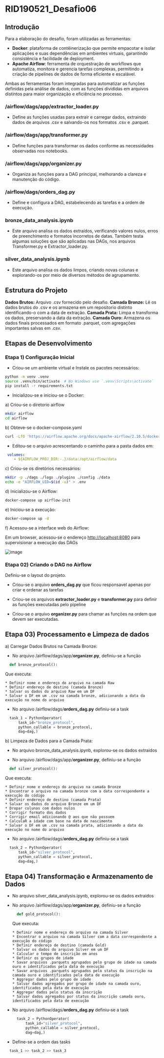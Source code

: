 # RID190521_Desafio06

## Introdução

Para a elaboração do desafio, foram utilizadas as ferramentas:
 - **Docker**: plataforma de contêinerização que permite empacotar e isolar aplicações e suas dependências em ambientes virtuais, garantindo consistência e facilidade de deployment. 
 - **Apache Airflow**: ferramenta de orquestração de workflows que automatiza, monitora e gerencia tarefas complexas, permitindo a criação de pipelines de dados de forma eficiente e escalável.

Ambas as ferramentas foram integradas para automatizar as funções definidas pela análise de dados, com as funções divididas em arquivos distintos para maior organização e eficiência no processo.
   
  ### /airflow/dags/app/**extractor_loader.py**
  - Define as funções usadas para extrair e carregar dados, extraindo dados de arquivos .csv e salvando-os nos formatos .csv e .parquet.
  
  
  ### /airflow/dags/app/**transformer.py**
   - Define funções para transformar os dados conforme as necessidades observadas nos notebooks.

  
  ### /airflow/dags/app/**organizer.py**
   - Organiza as funções para a DAG principal, melhorando a clareza e manutenção do código.

  
  ### /airflow/dags/**orders_dag.py**
   - Define e configura a DAG, estabelecendo as tarefas e a ordem de execução.

  
  ### bronze_data_analysis.ipynb
   - Este arquivo analisa os dados extraídos, verificando valores nulos, erros de preenchimento e formatos incorretos de datas. Também testa algumas soluções que são aplicadas nas DAGs, nos arquivos Transformer.py e Extractor_loader.py.
 
  
  ###  silver_data_analysis.ipynb
   - Este arquivo analisa os dados limpos, criando novas colunas e explorando-os por meio de diversos métodos de agrupamento.


## Estrutura do Projeto

**Dados Brutos:** Arquivo .csv fornecido pelo desafio.
**Camada Bronze:** Lê os dados brutos do .csv e os armazena em um repositorio distinto identificando-o com a data de extração.
**Camada Prata:** Limpa e transforma os dados, preservando a data da extração.
**Camada Ouro:** Armazena os dados finais processados em formato .parquet, com agregações importantes salvas em .csv.


## Etapas de Desenvolvimento

### Etapa 1) Configuração Inicial


 - Criou-se um ambiente virtual e Instale os pacotes necessários:

```bash
python -m venv .venv
source .venv/bin/activate  # No Windows use `.venv\Scripts\activate`
pip install -r requirements.txt
```

 - Inicializou-se e iniciou-se o Docker:

a) Criou-se o diretorio airflow

```bash
mkdir airflow
cd airflow
```

b) Obteve-se o docker-compose.yaml

```bash
curl -LfO 'https://airflow.apache.org/docs/apache-airflow/2.10.5/docker-compose.yaml'
```
  - Editou-se o arquivo acrescentando o caminho para a pasta dados em:

```Yaml
 volumes:
    - ${AIRFLOW_PROJ_DIR:-.}/data:/opt/airflow/data
```

c) Criou-se os diretórios necessários:

```bash
mkdir -p ./dags ./logs ./plugins ./config ./data
echo -e "AIRFLOW_UID=$(id -u)" > .env
```

d) Inicializou-se o Airflow:

```bash
docker-compose up airflow-init
```

e) Iniciou-se a execução:

```bash
docker-compose up -d
```

f) Acessou-se a interface web do Airflow:

Em um browser, acessou-se o endereço <http://localhost:8080> para supervisionar a execução das DAGs

![image](https://github.com/user-attachments/assets/eeb72edd-ae7e-495c-afbd-e423f9ce7268)


### Etapa 02) Criando o DAG no Airflow

Definiu-se o layout do projeto.

 - Criou-se o arquivo **orders_dag.py** que ficou responsavel apenas por criar e ordenar as tarefas

 - Criou-se os arquivos  **extractor_loader.py** e **transformer.py** para definir as funções executadas pelo pipeline

 - Criou-se o arquivo **organizer.py** para chamar as funções na ordem que devem ser executadas.


## Etapa 03) Processamento e Limpeza de dados

  a) Carregar Dados Brutos na Camada Bronze:
  
   - No arquivo /airflow/dags/app/**organizer.py**, definiu-se a função 
  
  ```py     
    def bronze_protocol():
  ```
  
  Que executa:
   
    * Definir nome e endereço do arquivo na camada Raw
    * Definir endereço de destino (camada Bronze)
    * Salvar os dados do arquivo Raw em um DF
    * Salvar o DF em um .csv na camada bronze, adicionando a data da execução no nome do arquivo

   - No arquivo /airflow/dags/**orders_dag.py** definiu-se a task

  ```py 
    task_1 = PythonOperator(
        task_id="bronze_protocol",
        python_callable = bronze_protocol,
        dag=dag,)
  ```


  b) Limpeza de Dados para a Camada Prata:

  - No arquivo bronze_data_analysis.ipynb, explorou-se os dados extraidos
    
  - No arquivo /airflow/dags/app/**organizer.py**, definiu-se a função 

  ```py     
    def silver_protocol():
  ```
 Que executa:
   
    * Definir nome e endereço do arquivo na camada Bronze
    * Encontrar o arquivo na camada bronze com a data correspondente a execução do código
    * Definir endereço de destino (camada Prata)
    * Salvar os dados do arquivo Bronze em um DF
    * Dropar colunas com dados nulos
    * Corrigir formato dos dados
    * Corrigir email adicionando @ aos que não possuem
    * CalculaR a idade com base na data de nascimento
    * Salvar o DF em um .csv na camada prata, adicionando a data da execução no nome do arquivo



  - No arquivo /airflow/dags/**orders_dag.py** definiu-se a task

  ```py 
    task_2 = PythonOperator(
        task_id="silver_protocol",
        python_callable = silver_protocol,
        dag=dag,)
  ```


## Etapa 04) Transformação e Armazenamento de Dados

- No arquivo silver_data_analysis.ipynb, explorou-se os dados extraidos
    
- No arquivo /airflow/dags/app/**organizer.py**, definiu-se a função 

  ```py     
    def gold_protocol():
  ```
  Que executa:

      * Definir nome e endereço do arquivo na camada Silver
      * Encontrar o arquivo na camada Silver com a data correspondente a execução do código
      * Definir endereço de destino (camada Gold)
      * Salvar os dados do arquivo Silver em um DF
      * Calcular o tempo de inscrição em anos
      * Definir os grupos de idade
      * Savar arquivos .parquets agrupados pelo grupo de idade na camada ouro e identificados pela data de execução 
      * Savar arquivos .parquets agrupados pelo status da inscrição na camada ouro e identificados pela data de execução 
      * Aggregar dados pelo grupo de idade
      * Salvar dados agregados por grupo de idade na camada ouro, identificados pela data de execução 
      * Aggregar dados pelo status da inscrição
      * Salvar dados agregados por status da inscrição camada ouro, identificados pela data de execução 
   
- No arquivo /airflow/dags/**orders_dag.py** definiu-se a task

  ```py 
    task_2 = PythonOperator(
        task_id="silver_protocol",
        python_callable = silver_protocol,
        dag=dag,)
  ```

- Define-se a ordem das tasks

```py 
  task_1 >> task_2 >> task_3
 ```

